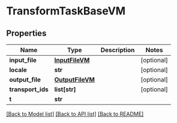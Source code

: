 # TransformTaskBaseVM


## Properties
Name | Type | Description | Notes
------------ | ------------- | ------------- | -------------
**input_file** | [**InputFileVM**](InputFileVM.md) |  | [optional] 
**locale** | **str** |  | [optional] 
**output_file** | [**OutputFileVM**](OutputFileVM.md) |  | [optional] 
**transport_ids** | **list[str]** |  | [optional] 
**t** | **str** |  | 

[[Back to Model list]](../README.md#documentation-for-models) [[Back to API list]](../README.md#documentation-for-api-endpoints) [[Back to README]](../README.md)


